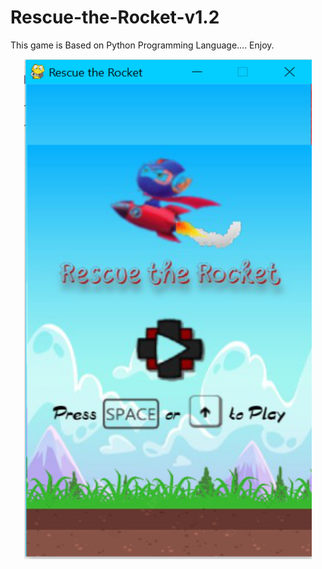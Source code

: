 # Rescue-the-Rocket-v1.2
This game is Based on Python Programming Language.... Enjoy.

<p align="center">
  <img width="460" height="800" src="https://github.com/RohitRai300/Rescue-the-Rocket-v1.2/blob/main/GamePlay_ScreenShots/Screenshot%20(829).png">
</p>
 
